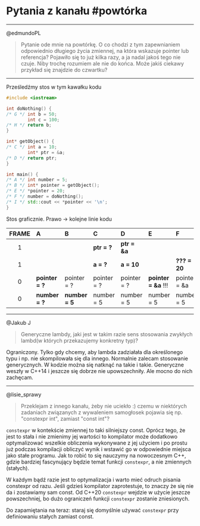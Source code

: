 <!-- .slide: data-background="#111111" -->

# Pytania z kanału #powtórka

___

@edmundoPL
> Pytanie ode mnie na powtórkę. O co chodzi z tym zapewnianiem odpowiednio długiego życia zmiennej, na która wskazuje pointer lub referencja?
> Pojawiło się to już kilka razy, a ja nadal jakoś tego nie czuje. Niby trochę rozumiem ale nie do końca. Może jakiś ciekawy przykład się znajdzie do czwartku?

___
<!-- .slide: style="font-size: 0.65em" -->

Prześledźmy stos w tym kawałku kodu

```cpp
#include <iostream>

int doNothing() {
/* G */ int b = 50;
        int c = 100;
/* H */ return b;
}

int* getObject() {
/* C */ int a = 10;
        int* ptr = &a;
/* D */ return ptr;
}

int main() {
/* A */ int number = 5;
/* B */ int* pointer = getObject();
/* E */ *pointer = 20;
/* F */ number = doNothing();
/* I */ std::cout << *pointer << '\n';
}
```

Stos graficznie. Prawo -> kolejne linie kodu

<div style="font-size: 0.7em">

| FRAME | A               | B              | C           | D            | E                    | F            | G               | H            | I               |
| :---: | :-------------- | :------------- | :---------- | :----------- | :------------------- | :----------- | :-------------- | :----------- | :-------------- |
|   1   |                 |                | **ptr = ?** | **ptr = &a** |                      |              | **c = ?**       | **c = 100**  |                 |
|   1   |                 |                | **a = ?**   | **a = 10**   |                      | **??? = 20** | **b = ? (20?)** | **b = 50**   |                 |
|   0   | **pointer = ?** | pointer = ?    | pointer = ? | pointer = ?  | **pointer = &a** !!! | pointer = &a | pointer = &a    | pointer = &a | pointer = &a    |
|   0   | **number = ?**  | **number = 5** | number = 5  | number = 5   | number = 5           | number = 5   | number = 5      | number = 5   | **number = 50** |

</div>

___

@Jakub J
> Generyczne lambdy, jaki jest w takim razie sens stosowania zwykłych lambd(w których przekazujemy konkretny typ)?

Ograniczony. Tylko gdy chcemy, aby lambda zadziałała dla określonego typu i np. nie skompilowała się dla innego.
Normalnie zalecam stosowanie generycznych. W kodzie można się natknąć na takie i takie. Generyczne weszły w C++14 i jeszcze się dobrze nie upowszechniły. Ale mocno do nich zachęcam.

___
<!-- .slide: style="font-size: 0.9em" -->

@lisie_sprawy
> Przeklejam z innego kanału, żeby nie uciekło :) czemu w niektórych zadaniach związanych z wywaleniem samogłosek pojawia się np. "constexpr int", zamiast "const int"?

`constexpr` w kontekście zmiennej to taki silniejszy const. Oprócz tego, że jest to stała i nie zmienimy jej wartości to kompilator może dodatkowo optymalizować wszelkie obliczenia wykonywane z jej użyciem i po prostu już podczas kompilacji obliczyć wynik i wstawić go w odpowiednie miejsca jako stałe programu. Jak to robić to się nauczymy na nowoczesnym C++, gdzie bardziej fascynujący będzie temat funkcji `constexpr`, a nie zmiennych (stałych).

W każdym bądź razie jest to optymalizacja i warto mieć odruch pisania constexpr od razu. Jeśli gdzieś kompilator zaprotestuje, to znaczy że się nie da i zostawiamy sam const. Od C++20 `constexpr` wejdzie w użycie jeszcze powszechniej, bo dużo ograniczeń funkcji `constexpr` zostanie zniesionych.

Do zapamiętania na teraz: staraj się domyślnie używać `constexpr` przy definiowaniu stałych zamiast const.
